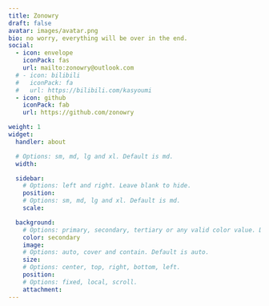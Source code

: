 ```yaml
---
title: Zonowry
draft: false
avatar: images/avatar.png
bio: no worry, everything will be over in the end.
social:
  - icon: envelope
    iconPack: fas
    url: mailto:zonowry@outlook.com
  # - icon: bilibili
  #   iconPack: fa
  #   url: https://bilibili.com/kasyoumi
  - icon: github
    iconPack: fab
    url: https://github.com/zonowry

weight: 1
widget:
  handler: about

  # Options: sm, md, lg and xl. Default is md.
  width:

  sidebar:
    # Options: left and right. Leave blank to hide.
    position:
    # Options: sm, md, lg and xl. Default is md.
    scale:

  background:
    # Options: primary, secondary, tertiary or any valid color value. Default is primary.
    color: secondary
    image:
    # Options: auto, cover and contain. Default is auto.
    size:
    # Options: center, top, right, bottom, left.
    position:
    # Options: fixed, local, scroll.
    attachment:
---
```

